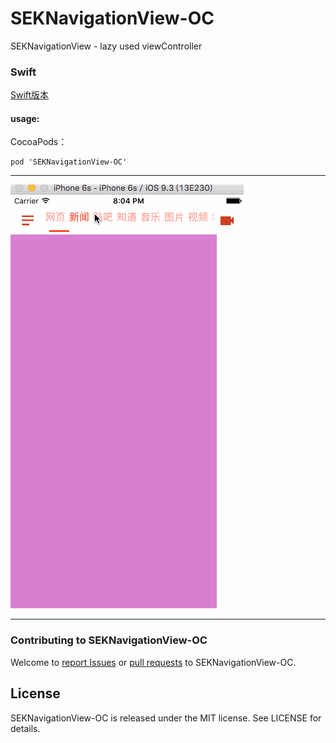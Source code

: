 # SEKNavigationView-OC
SEKNavigationView - lazy used viewController 

### Swift

[Swift版本](https://github.com/lovemo/SEKNavigationView)

#### usage:
CocoaPods：
```
pod 'SEKNavigationView-OC'
```

---


![image](https://github.com/lovemo/SEKNavigationView-OC/raw/master/resources/demo.gif)

---

### Contributing to SEKNavigationView-OC
Welcome to [report Issues](https://github.com/lovemo/SEKNavigationView-OC/issues) or [pull requests](https://github.com/lovemo/SEKNavigationView-OC/pulls) to SEKNavigationView-OC.

## License

SEKNavigationView-OC is released under the MIT license. See LICENSE for details.
